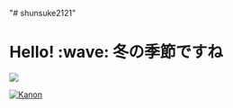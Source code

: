 "# shunsuke2121" 
# Hello! \:wave: 冬の季節ですね

![](https://count.getloli.com/get/@shunsuke2121?theme=rule34)

[![Kanon](https://cs1.animestore.docomo.ne.jp/anime_kv/img/20/33/0/20330_1_9_8b.png?1551266191000)][1]

[1]:https://www.tbs.co.jp/anime/kanon/

<!-- # \:cake: Happy Birthday \:smile: -->
<!-- 
imats-birthday

<ul><li><h2><a href=https://www.google.com/search?q=星井美希&tbm=isch&oq=星井美希&sclient=img>星井美希</a></h2></li></ul>2024-11-23 15:18:28

imats-birthday -->

<!--works-Blender-->

<!--works-GetDtataTime-->

<!-- 最終更新 : 2024-11-23 15:29:08 -->

<!--works-GetDtataTime-->